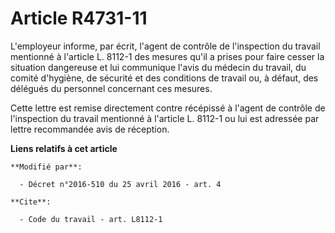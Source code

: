 # Article R4731-11

L'employeur informe, par écrit, l'agent de contrôle de l'inspection du travail mentionné à l'article L. 8112-1 des mesures
qu'il a prises pour faire cesser la situation dangereuse et lui communique l'avis du médecin du travail, du comité d'hygiène,
de sécurité et des conditions de travail ou, à défaut, des délégués du personnel concernant ces mesures. 

Cette lettre est remise directement contre récépissé à l'agent de contrôle de l'inspection du travail mentionné à l'article
L. 8112-1 ou lui est adressée par lettre recommandée avis de réception.

**Liens relatifs à cet article**

	**Modifié par**:

	  - Décret n°2016-510 du 25 avril 2016 - art. 4

	**Cite**:

	  - Code du travail - art. L8112-1
